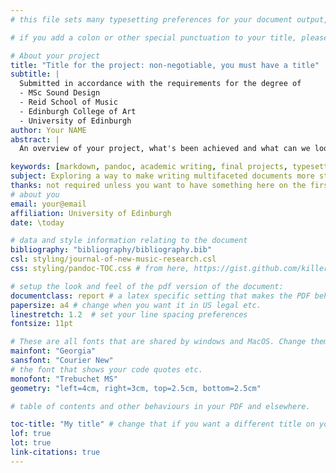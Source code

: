 ```yaml
---
# this file sets many typesetting preferences for your document output, it also controls some things relating to the way the infrastructure of the document behaves when ported to HTML, pdf and other formats. The list of settings starts with the document-specific things and works its way down to less-important matters relating to the look and feel of the document such as line spacing and font choice.

# if you add a colon or other special punctuation to your title, please put it inside "" or you'll get an error.

# About your project
title: "Title for the project: non-negotiable, you must have a title"
subtitle: |
  Submitted in accordance with the requirements for the degree of
  - MSc Sound Design
  - Reid School of Music
  - Edinburgh College of Art
  - University of Edinburgh
author: Your NAME
abstract: |  
  An overview of your project, what's been achieved and what can we look forward to. This won't show up in your html output, but will show up in the pdf

keywords: [markdown, pandoc, academic writing, final projects, typesetting for artists]
subject: Exploring a way to make writing multifaceted documents more straightforward for students and staff.
thanks: not required unless you want to have something here on the first page, but thanks a lot Internet, you were very helpful.
# about you
email: your@email
affiliation: University of Edinburgh
date: \today

# data and style information relating to the document
bibliography: "bibliography/bibliography.bib"
csl: styling/journal-of-new-music-research.csl
css: styling/pandoc-TOC.css # from here, https://gist.github.com/killercup/5917178 and hacked by MP to give a contents page sidebar

# setup the look and feel of the pdf version of the document:
documentclass: report # a latex specific setting that makes the PDF behave
papersize: a4 # change when you want it in US legal etc.
linestretch: 1.2  # set your line spacing preferences
fontsize: 11pt

# These are all fonts that are shared by windows and MacOS. Change them as you prefer
mainfont: "Georgia"
sansfont: "Courier New"
# the font that shows your code quotes etc.
monofont: "Trebuchet MS"
geometry: "left=4cm, right=3cm, top=2.5cm, bottom=2.5cm"

# table of contents and other behaviours in your PDF and elsewhere.

toc-title: "My title" # change that if you want a different title on your TOC
lof: true
lot: true
link-citations: true
---
```

